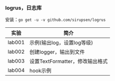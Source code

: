 ### logrus，日志库
安装：`go get -u -v github.com/sirupsen/logrus`

|实验|简介|
|---|---|
|lab001|示例(输出log，设置log等级)|
|lab002|创建logger，输出到文件|
|lab003|设置TextFormatter，修改输出格式|
|lab004|hook示例|